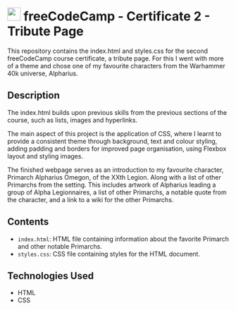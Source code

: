 # <img src="https://design-style-guide.freecodecamp.org/downloads/fcc_secondary_small.svg" width="30px"> freeCodeCamp - Certificate 2 - Tribute Page

This repository contains the index.html and styles.css for the second freeCodeCamp course certificate, a tribute page. For this I went with more of a theme and chose one of my favourite characters from the Warhammer 40k universe, Alpharius.

## Description

The index.html builds upon previous skills from the previous sections of the course, such as lists, images and hyperlinks. 

The main aspect of this project is the application of CSS, where I learnt to provide a consistent theme through background, text and colour styling, adding padding and borders for improved page organisation, using Flexbox layout and styling images.

The finished webpage serves as an introduction to my favourite character, Primarch Alpharius Omegon, of the XXth Legion. Along with a list of other Primarchs from the setting. This includes artwork of Alpharius leading a group of Alpha Legionnaires, a list of other Primarchs, a notable quote from the character, and a link to a wiki for the other Primarchs. 

## Contents

- `index.html`: HTML file containing information about the favorite Primarch and other notable Primarchs.
- `styles.css`: CSS file containing styles for the HTML document.

## Technologies Used

- HTML
- CSS

